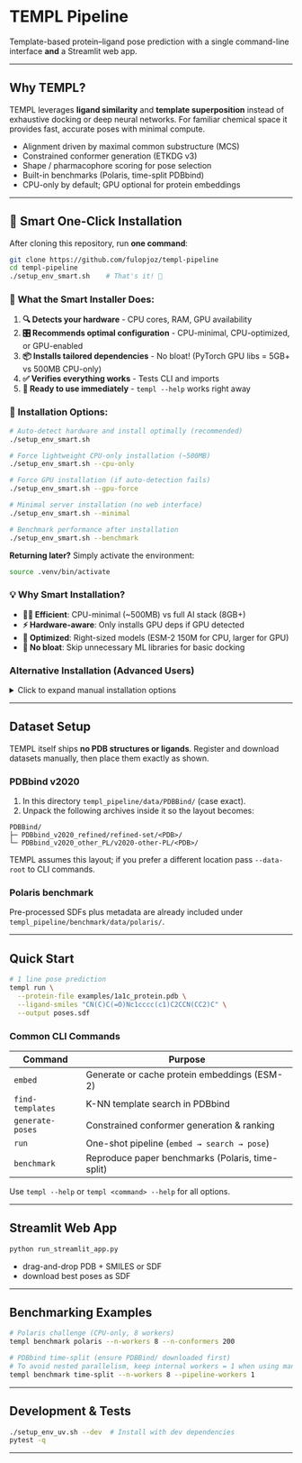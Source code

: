 # TEMPL Pipeline

Template-based protein–ligand pose prediction with a single command-line interface **and** a Streamlit web app.

---

## Why TEMPL?
TEMPL leverages **ligand similarity** and **template superposition** instead of exhaustive docking or deep neural networks. For familiar chemical space it provides fast, accurate poses with minimal compute.

* Alignment driven by maximal common substructure (MCS)
* Constrained conformer generation (ETKDG v3)
* Shape / pharmacophore scoring for pose selection
* Built-in benchmarks (Polaris, time-split PDBbind)
* CPU-only by default; GPU optional for protein embeddings

---

## 🚀 Smart One-Click Installation

After cloning this repository, run **one command**:

```bash
git clone https://github.com/fulopjoz/templ-pipeline
cd templ-pipeline
./setup_env_smart.sh    # That's it! 🎉
```

### 🎯 **What the Smart Installer Does:**

1. **🔍 Detects your hardware** - CPU cores, RAM, GPU availability
2. **🎛️ Recommends optimal configuration** - CPU-minimal, CPU-optimized, or GPU-enabled
3. **📦 Installs tailored dependencies** - No bloat! (PyTorch GPU libs = 5GB+ vs 500MB CPU-only)
4. **✅ Verifies everything works** - Tests CLI and imports
5. **🚀 Ready to use immediately** - `templ --help` works right away

### 🔧 **Installation Options:**

```bash
# Auto-detect hardware and install optimally (recommended)
./setup_env_smart.sh

# Force lightweight CPU-only installation (~500MB)
./setup_env_smart.sh --cpu-only

# Force GPU installation (if auto-detection fails)
./setup_env_smart.sh --gpu-force

# Minimal server installation (no web interface)
./setup_env_smart.sh --minimal

# Benchmark performance after installation
./setup_env_smart.sh --benchmark
```

**Returning later?** Simply activate the environment:
```bash
source .venv/bin/activate
```

### 💡 **Why Smart Installation?**

- **🏃‍♂️ Efficient**: CPU-minimal (~500MB) vs full AI stack (8GB+)
- **⚡ Hardware-aware**: Only installs GPU deps if GPU detected
- **🔧 Optimized**: Right-sized models (ESM-2 150M for CPU, larger for GPU)
- **🚫 No bloat**: Skip unnecessary ML libraries for basic docking

### Alternative Installation (Advanced Users)

<details>
<summary>Click to expand manual installation options</summary>

#### Using uv manually:
```bash
curl -Ls https://astral.sh/uv/install.sh | bash
uv venv .venv && source .venv/bin/activate
uv pip install -e "."                     # CPU-minimal
uv pip install -e ".[ai-cpu,web]"         # CPU-optimized + web
uv pip install -e ".[ai-gpu,web]"         # GPU-enabled
```

#### Using pip:
```bash
python -m venv .venv && source .venv/bin/activate
pip install -e "."
```

#### Using conda (if RDKit issues):
```bash
conda create -n templ python=3.10 rdkit -c conda-forge
conda activate templ
pip install -e "."
```
</details>

---

## Dataset Setup
TEMPL itself ships **no PDB structures or ligands**. Register and download datasets manually, then place them exactly as shown.

### PDBbind v2020
1. In this directory `templ_pipeline/data/PDBBind/` (case exact).
2. Unpack the following archives inside it so the layout becomes:
```
PDBBind/
├─ PDBbind_v2020_refined/refined-set/<PDB>/
└─ PDBbind_v2020_other_PL/v2020-other-PL/<PDB>/
```
TEMPL assumes this layout; if you prefer a different location pass `--data-root` to CLI commands.

### Polaris benchmark
Pre-processed SDFs plus metadata are already included under
`templ_pipeline/benchmark/data/polaris/`.

---

## Quick Start
```bash
# 1 line pose prediction
templ run \
  --protein-file examples/1a1c_protein.pdb \
  --ligand-smiles "CN(C)C(=O)Nc1cccc(c1)C2CCN(CC2)C" \
  --output poses.sdf
```

### Common CLI Commands
| Command | Purpose |
|---------|---------|
| `embed` | Generate or cache protein embeddings (ESM-2) |
| `find-templates` | K-NN template search in PDBbind |
| `generate-poses` | Constrained conformer generation & ranking |
| `run` | One-shot pipeline (`embed → search → pose`) |
| `benchmark` | Reproduce paper benchmarks (Polaris, time-split) |

Use `templ --help` or `templ <command> --help` for all options.

---

## Streamlit Web App
```python
python run_streamlit_app.py
```
* drag-and-drop PDB + SMILES or SDF
* download best poses as SDF

---

## Benchmarking Examples
```bash
# Polaris challenge (CPU-only, 8 workers)
templ benchmark polaris --n-workers 8 --n-conformers 200

# PDBbind time-split (ensure PDBBind/ downloaded first)
# To avoid nested parallelism, keep internal workers = 1 when using many benchmark workers.
templ benchmark time-split --n-workers 8 --pipeline-workers 1
```
---

## Development & Tests
```bash
./setup_env_uv.sh --dev  # Install with dev dependencies
pytest -q
```

---

